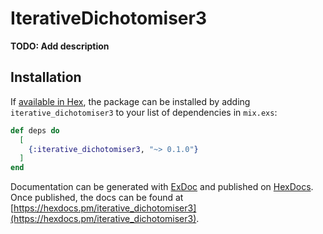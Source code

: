# IterativeDichotomiser3

**TODO: Add description**

## Installation

If [available in Hex](https://hex.pm/docs/publish), the package can be installed
by adding `iterative_dichotomiser3` to your list of dependencies in `mix.exs`:

```elixir
def deps do
  [
    {:iterative_dichotomiser3, "~> 0.1.0"}
  ]
end
```

Documentation can be generated with [ExDoc](https://github.com/elixir-lang/ex_doc)
and published on [HexDocs](https://hexdocs.pm). Once published, the docs can
be found at [https://hexdocs.pm/iterative_dichotomiser3](https://hexdocs.pm/iterative_dichotomiser3).

